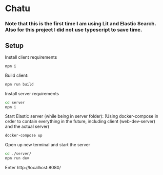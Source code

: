 # Chatu

### Note that this is the first time I am using Lit and Elastic Search. Also for this project I did not use typescript to save time.

## Setup

Install client requirements

```bash
npm i
```

Build client:

```bash
npm run build
```

Install server requirements

```bash
cd server
npm i
```

Start Elastic server (while being in server folder):
(Using docker-compose in order to contain everything in the future, including client (web-dev-server) and the actual server)

```bash
docker-compose up
```

Open up new terminal and start the server

```bash
cd ./server/
npm run dev
```

Enter http://localhost:8080/
